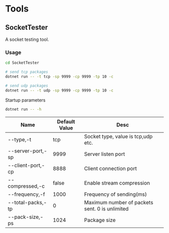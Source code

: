 # Tools

## SocketTester

A socket testing tool.

### Usage

```bash
cd SocketTester

# send tcp packages
dotnet run -- -t tcp -sp 9999 -cp 9999 -tp 10 -c

# send udp packages
dotnet run -- -t udp -sp 9999 -cp 9999 -tp 10 -c
```

Startup parameters

```bash
dotnet run -- -h
```

| Name              | Default Value | Desc                                           |
| ----------------- | ------------- | ---------------------------------------------- |
| --type,-t         | tcp           | Socket type, value is tcp,udp etc.             |
| --server-port,-sp | 9999          | Server listen port                             |
| --client-port,-cp | 8888          | Client connection port                         |
| --compressed,-c   | false         | Enable stream compression                      |
| --frequency,-f    | 1000          | Frequency of sending(ms)                       |
| --total-packs,-tp | 0             | Maximum number of packets sent. 0 is unlimited |
| --pack-size,-ps   | 1024          | Package size                                   |

